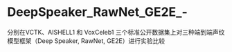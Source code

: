 # DeepSpeaker_RawNet_GE2E_-
分别在VCTK、AISHELL1 和 VoxCeleb1 三个标准公开数据集上对三种端到端声纹模型框架（Deep Speaker, RawNet, GE2E）进行实验比较
